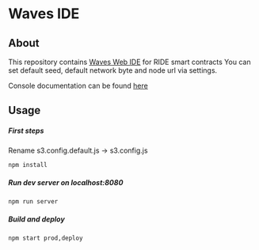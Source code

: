 # Waves IDE
## About
This repository contains [Waves Web IDE](https://ide.wavesplatform.com) for RIDE smart contracts
You can set default seed, default network byte and node url via settings.

Console documentation can be found [here](https://github.com/wavesplatform/waves-repl) 
## Usage
##### First steps
Rename s3.config.default.js -> s3.config.js
```npm
npm install
```
##### Run dev server on localhost:8080
```npm
npm run server
```
##### Build and deploy
```npm
npm start prod,deploy
```
